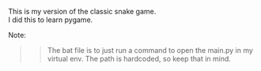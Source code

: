 This is my version of the classic snake game.  
I did this to learn pygame.  
  
Note:
>> The bat file is to just run a command to open the main.py in my virtual env. The path is hardcoded, so keep that in mind.